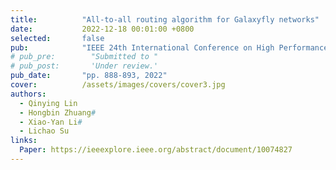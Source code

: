 ```yaml
---
title:          "All-to-all routing algorithm for Galaxyfly networks"
date:           2022-12-18 00:01:00 +0800
selected:       false
pub:            "IEEE 24th International Conference on High Performance Computing and Communications,"
# pub_pre:        "Submitted to "
# pub_post:       'Under review.'
pub_date:       "pp. 888-893, 2022"
cover:          /assets/images/covers/cover3.jpg
authors:
  - Qinying Lin
  - Hongbin Zhuang#
  - Xiao-Yan Li#
  - Lichao Su
links:
  Paper: https://ieeexplore.ieee.org/abstract/document/10074827
---
```

